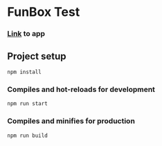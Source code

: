 # FunBox Test

### [Link](https://funbox-test-three.vercel.app/) to app

## Project setup

```
npm install
```

### Compiles and hot-reloads for development

```
npm run start
```

### Compiles and minifies for production

```
npm run build
```
